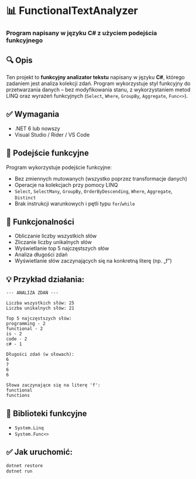 # 📊 FunctionalTextAnalyzer
### Program napisany w języku C# z użyciem podejścia funkcyjnego

## 🔍 Opis
Ten projekt to **funkcyjny analizator tekstu** napisany w języku **C#**, którego zadaniem jest analiza kolekcji zdań. Program wykorzystuje styl funkcyjny do przetwarzania danych – bez modyfikowania stanu, z wykorzystaniem metod LINQ oraz wyrażeń funkcyjnych (`Select`, `Where`, `GroupBy`, `Aggregate`, `Func<>`).

## ✅ Wymagania
- .NET 6 lub nowszy
- Visual Studio / Rider / VS Code

## 🧠 Podejście funkcyjne
Program wykorzystuje podejście funkcyjne:
- Bez zmiennych mutowanych (wszystko poprzez transformacje danych)
- Operacje na kolekcjach przy pomocy LINQ
- `Select`, `SelectMany`, `GroupBy`, `OrderByDescending`, `Where`, `Aggregate`, `Distinct`
- Brak instrukcji warunkowych i pętli typu `for`/`while`

## 📌 Funkcjonalności
- Obliczanie liczby wszystkich słów
- Zliczanie liczby unikalnych słów
- Wyświetlanie top 5 najczęstszych słów
- Analiza długości zdań
- Wyświetlanie słów zaczynających się na konkretną literę (np. „f”)

## 💡 Przykład działania:
```
--- ANALIZA ZDAŃ ---

Liczba wszystkich słów: 25  
Liczba unikalnych słów: 21  

Top 5 najczęstszych słów:  
programming - 2  
functional - 2  
is - 2  
code - 2  
c# - 1  

Długości zdań (w słowach):  
6  
7  
6  
6  

Słowa zaczynające się na literę 'f':  
functional  
functions
```

## 🔗 Biblioteki funkcyjne
- `System.Linq`
- `System.Func<>`

## ✅ Jak uruchomić:
```bash
dotnet restore
dotnet run
```
